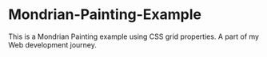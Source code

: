 # Mondrian-Painting-Example
This is a Mondrian Painting example using CSS grid properties. A part of my Web development journey.
